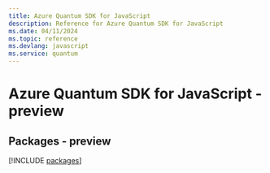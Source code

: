 ```yaml
---
title: Azure Quantum SDK for JavaScript
description: Reference for Azure Quantum SDK for JavaScript
ms.date: 04/11/2024
ms.topic: reference
ms.devlang: javascript
ms.service: quantum
---
```

# Azure Quantum SDK for JavaScript - preview
## Packages - preview
[!INCLUDE [packages](quantum-index.md)]